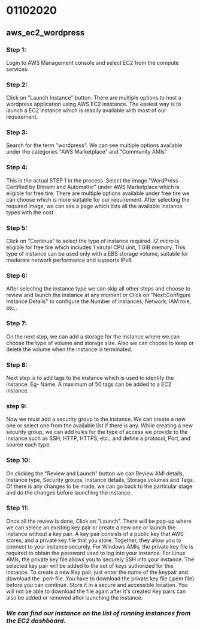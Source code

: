 # 01102020
## aws_ec2_wordpress

### Step 1:
Login to AWS Management console and select EC2 from the compute services.

### Step 2:
Click on "Launch Instance" button. There are multiple options to host a wordpress application using AWS EC2 insstance. The easiest way is to launch a EC2 instance which is readily available with most of our requirement.

### Step 3:
Search for the term "wordpress". We can see multiple options available under the categories "AWS Marketplace" and "Community AMIs"

### Step 4:
This is the actual STEP 1 in the process. Select the image "WordPress Certified by Bitnami and Automattic" under AWS Marketplace which is eligible for free tire. There are multiple options available under free tire we can choose which is more suitable for our requirement. After selecting the required image, we can see a page which lists all the available instance types with the cost.

### Step 5:
Click on "Continue" to select the type of instance required. *t2.micro* is eligible for free tire which includes 1 virutal CPU unit, 1 GiB memory. This type of instance can be used only with a EBS storage volume, suitable for moderate network performance and supports IPv6.

### Step 6:
After selecting the instance type we can skip all other steps and choose to review and launch the instance at any moment or Click on "Next:Configure Instance Details" to configure the Number of instances, Network, IAM role, etc,. 

### Step 7:
On the next step, we can add a storage for the instance where we can choose the type of volume and storage size. Also we can choose to keep or delete the volume when the instance is terminated.

### Step 8:
Next step is to add tags to the instance which is used to identify the instance. Eg- Name. A maximum of 50 tags can be added to a EC2 instance.

### step 9:
Now we must add a security group to the instance. We can create a new one or select one from the available list if there is any. While creating a new security group, we can add rules for the type of access we provide to the instance such as SSH, HTTP, HTTPS, etc., and define a protocol, Port, and source each type.

### Step 10:
On clicking the "Review and Launch" button we can Review AMI details, Instance type, Security groups, Instance details, Storage volumes and Tags. Of there is any changes to be made, we can go back to the particular stage and do the changes before launching the instance.

### Step 11:
Once all the review is done, Click on "Launch". There will be pop-up where we can selece an existing key pair or create a new one or launch the instance without a key pair. A key pair consists of a public key that AWS stores, and a private key file that you store. Together, they allow you to connect to your instance securely. For Windows AMIs, the private key file is required to obtain the password used to log into your instance. For Linux AMIs, the private key file allows you to securely SSH into your instance. The selected key pair will be added to the set of keys authorized for this instance. To create a new Key pair, just enter the name of the keypair and download the .pem file. You have to download the private key file (.pem file) before you can continue. Store it in a secure and accessible location. You will not be able to download the file again after it's created Key pairs can also be added or removed after launching the instance.

### *We can find our instance on the list of running instances from the EC2 dashboard.*
